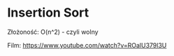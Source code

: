 # Insertion Sort

Złożoność: O(n^2) - czyli wolny

Film: https://www.youtube.com/watch?v=ROalU379l3U
